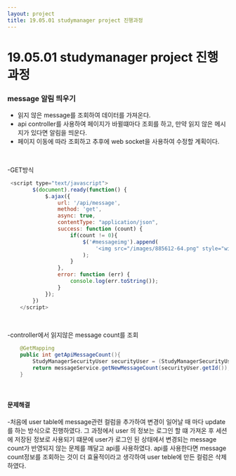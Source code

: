 ```yaml
---
layout: project
title: 19.05.01 studymanager project 진행과정
---
```


# 19.05.01 studymanager project 진행과정
### message 알림 띄우기
- 읽지 않은 message를 조회하여 데이터를 가져온다.
- api controller를 사용하여 페이지가 바뀔떄마다 조회를 하고, 만약 읽지 않은 메시지가 있다면 알림을 띄운다.
- 페이지 이동에 따라 조회하고 추후에 web socket을 사용하여 수정할 계획이다. 

<br>

-GET방식
```javascript
 <script type="text/javascript">
        $(document).ready(function() {
            $.ajax({
                url: '/api/message',
                method: 'get',
                async: true,
                contentType: "application/json",
                success: function (count) {
                    if(count != 0){
                        $('#messageimg').append(
                            '<img src="/images/885612-64.png" style="width:10%;" />'
                        );
                    }
                },
                error: function (err) {
                    console.log(err.toString());
                }
            });
        })
    </script>
```
<br>

-controller에서 읽지않은 message count를 조회
```java
    @GetMapping
    public int getApiMessageCount(){
        StudyManagerSecurityUser securityUser = (StudyManagerSecurityUser) SecurityContextHolder.getContext().getAuthentication().getPrincipal();
        return messageService.getNewMessageCount(securityUser.getId());
    }
```

<br>

####     문제해결
-처음에 user table에 message관련 컬럼을 추가하여 변경이 일어날 때 마다 update를 하는 방식으로 진행하였다. 그 과정에서 user 의 정보는 로그인 할 떄 가져온 후 세션에 저장된 정보로 사용되기 떄문에 user가 로그인 된 상태에서 변경되는 message count가 반영되지 않는 문제를 꺠달고 api를 사용하였다. api를 사용한다면 message count정보를 조회하는 것이 더 효율적이라고 생각하여 user teble에 만든 컬럼은 삭제하였다.